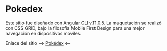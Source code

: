 # Pokedex

Este sitio fue diseñado con [Angular CLI](https://github.com/angular/angular-cli) v.11.0.5. La maquetación se realizó con CSS GRID, bajo la filosofía Mobile First Design para una mejor navegación en dispositivos móviles.

Enlace del sitio --> [Pokédex](https://swtnicolas.github.io/pokedex/) <--
